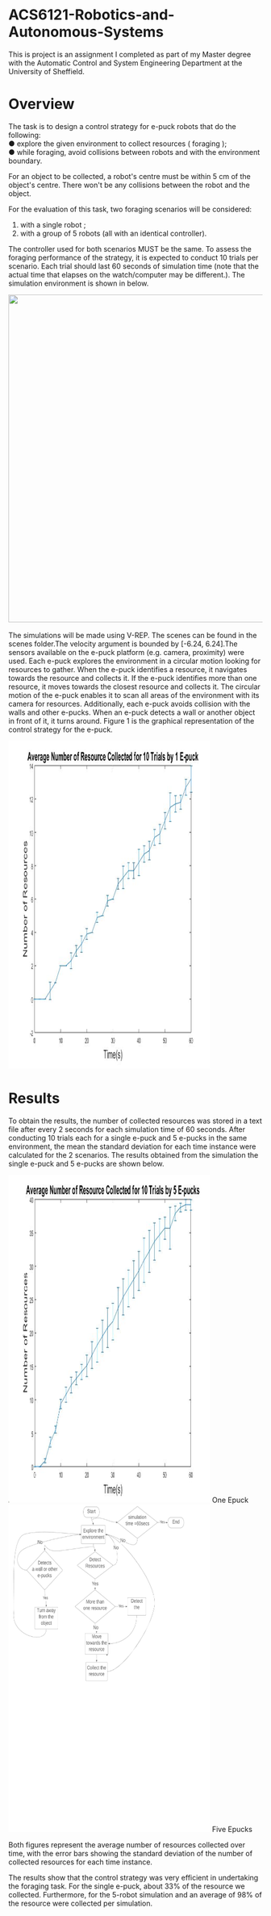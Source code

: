 # ACS6121-Robotics-and-Autonomous-Systems
This is project is an assignment I completed as part of my Master degree with the Automatic Control and System Engineering Department at the University of Sheffield.

# Overview
The task is to design a control strategy for e-puck robots that do the following:  
● explore the given environment to collect resources ( foraging );  
● while foraging, avoid collisions between robots and with the environment boundary.

For an object to be collected, a robot's centre must be within 5 cm of the object's centre. There won't be
any collisions between the robot and the object.  

For the evaluation of this task, two foraging scenarios will be considered:
1. with a single robot ;
2. with a group of 5 robots (all with an identical controller).
  
The controller used for both scenarios MUST be the same.
To assess the foraging performance of the strategy, it is expected to conduct 10 trials per scenario.
Each trial should last 60 seconds of simulation time (note that the actual time that elapses on the
watch/computer may be different.). 
The simulation environment is shown in below.

<img src="scene_sample.png" width="650" height="650" />

The simulations will be made using V-REP. The scenes can be found in the scenes folder.The velocity argument is bounded by [-6.24, 6.24].The sensors available on the e-puck platform (e.g. camera, proximity) were used. 
Each e-puck explores the environment in a circular motion looking for resources to gather. When the e-puck identifies a resource, it navigates towards the resource and collects it. If the e-puck identifies more than one resource, it moves towards the closest resource and collects it. The circular motion of the e-puck enables it to scan all areas of the environment with its camera for resources. 
Additionally, each e-puck avoids collision with the walls and other e-pucks. When an e-puck detects a wall or another object in front of it, it turns around. Figure 1 is the graphical representation of the control strategy for the e-puck. 


<img src="1-epuck-plot.jpg" width="400" height="650" />

# Results
To obtain the results, the number of collected resources was stored in a text file after every 2 seconds for each simulation time of 60 seconds. After conducting 10 trials each for a single e-puck and 5 e-pucks in the same environment, the mean the standard deviation for each time instance were calculated for the 2 scenarios. The results obtained from the simulation the single e-puck and 5 e-pucks are shown below. 

<img src="5-epuck-plot.jpg" width="400" height="650" />
One Epuck

<img src="Flow_Chart.png" width="400" height="650" />
Five Epucks

Both figures represent the average number of resources collected over time, with the error bars showing the standard deviation of the number of collected resources for each time instance.  

The results show that the control strategy was very efficient in undertaking the foraging task. For the single e-puck, about 33% of the resource we collected. Furthermore, for the 5-robot simulation and an average of 98% of the resource were collected per simulation.

